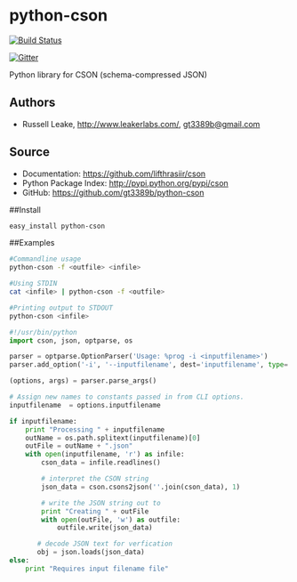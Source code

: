 python-cson
===========
[![Build Status](https://travis-ci.org/gt3389b/python-cson.svg)](https://travis-ci.org/gt3389b/python-cson)

[![Gitter](https://badges.gitter.im/Join%20Chat.svg)](https://gitter.im/gt3389b/python-cson?utm_source=badge&utm_medium=badge&utm_campaign=pr-badge&utm_content=badge)

Python library for CSON (schema-compressed JSON)


Authors
-------
*  Russell Leake, http://www.leakerlabs.com/, gt3389b@gmail.com

Source
------
* Documentation: <https://github.com/lifthrasiir/cson>
* Python Package Index: <http://pypi.python.org/pypi/cson>
* GitHub: <https://github.com/gt3389b/python-cson>

##Install
```bash
easy_install python-cson
```

##Examples

```bash
#Commandline usage
python-cson -f <outfile> <infile>

#Using STDIN
cat <infile> | python-cson -f <outfile>

#Printing output to STDOUT
python-cson <infile>
```

```python
#!/usr/bin/python
import cson, json, optparse, os

parser = optparse.OptionParser('Usage: %prog -i <inputfilename>')
parser.add_option('-i', '--inputfilename', dest='inputfilename', type='string')

(options, args) = parser.parse_args()

# Assign new names to constants passed in from CLI options.
inputfilename  = options.inputfilename

if inputfilename:
    print "Processing " + inputfilename
    outName = os.path.splitext(inputfilename)[0]
    outFile = outName + ".json"
    with open(inputfilename, 'r') as infile:
        cson_data = infile.readlines()

        # interpret the CSON string
        json_data = cson.csons2json(''.join(cson_data), 1)

        # write the JSON string out to
        print "Creating " + outFile
        with open(outFile, 'w') as outfile:
            outfile.write(json_data)

       # decode JSON text for verfication
       obj = json.loads(json_data)
else:
    print "Requires input filename file"
```
